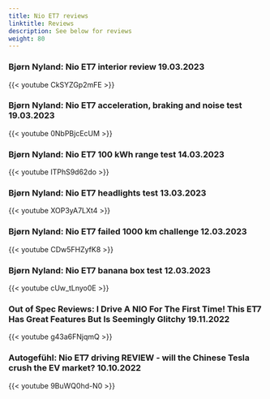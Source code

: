 ```yaml
---
title: Nio ET7 reviews
linktitle: Reviews
description: See below for reviews
weight: 80
---
```

### Bjørn Nyland: Nio ET7 interior review 19.03.2023

{{< youtube CkSYZGp2mFE >}}
### Bjørn Nyland: Nio ET7 acceleration, braking and noise test 19.03.2023

{{< youtube 0NbPBjcEcUM >}}
### Bjørn Nyland: Nio ET7 100 kWh range test 14.03.2023

{{< youtube ITPhS9d62do >}}
### Bjørn Nyland: Nio ET7 headlights test 13.03.2023

{{< youtube XOP3yA7LXt4 >}}
### Bjørn Nyland: Nio ET7 failed 1000 km challenge 12.03.2023

{{< youtube CDw5FHZyfK8 >}}
### Bjørn Nyland: Nio ET7 banana box test 12.03.2023

{{< youtube cUw_tLnyo0E >}}
### Out of Spec Reviews: I Drive A NIO For The First Time! This ET7 Has Great Features But Is Seemingly Glitchy 19.11.2022

{{< youtube g43a6FNjqmQ >}}
### Autogefühl: Nio ET7 driving REVIEW - will the Chinese Tesla crush the EV market? 10.10.2022

{{< youtube 9BuWQ0hd-N0 >}}
